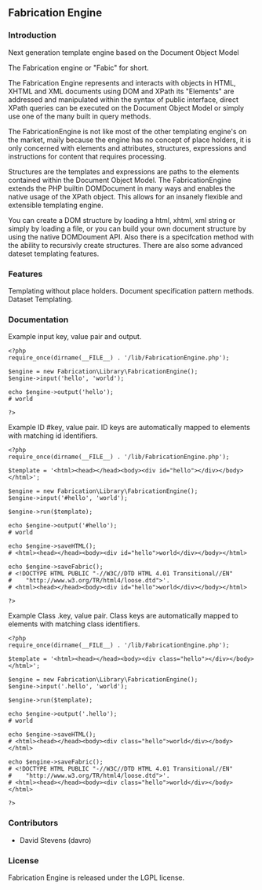 ## Fabrication Engine

### Introduction

Next generation template engine based on the Document Object Model

The Fabrication engine or "Fabic" for short.

The Fabrication Engine represents and interacts with objects in HTML, XHTML and 
XML documents using DOM and XPath its "Elements" are addressed and manipulated 
within the syntax of public interface, direct XPath queries can be executed on 
the Document Object Model or simply use one of the many built in query methods.

The FabricationEngine is not like most of the other templating engine's on the 
market, maily because the engine has no concept of place holders, it is only 
concerned with elements and attributes, structures, expressions and instructions 
for content that requires processing.

Structures are the templates and expressions are paths to the elements contained
within the Document Object Model. The FabricationEngine extends the PHP builtin 
DOMDocument in many ways and enables the native usage of the XPath object. 
This allows for an insanely flexible and extensible templating engine.

You can create a DOM structure by loading a html, xhtml, xml string or simply by
loading a file, or you can build your own document structure by using the native
DOMDoument API. Also there is a specifcation method with the ability to recursivly
create structures. There are also some advanced dateset templating features.


### Features

Templating without place holders.
Document specification pattern methods.
Dataset Templating.

### Documentation

Example input key, value pair and output.

    <?php
    require_once(dirname(__FILE__) . '/lib/FabricationEngine.php');
      
    $engine = new Fabrication\Library\FabricationEngine();
    $engine->input('hello', 'world');

    echo $engine->output('hello'); 
    # world

	?>

Example ID #key, value pair.
ID keys are automatically mapped to elements with matching id identifiers.

    <?php
    require_once(dirname(__FILE__) . '/lib/FabricationEngine.php');
      
    $template = '<html><head></head><body><div id="hello"></div></body></html>';

    $engine = new Fabrication\Library\FabricationEngine();
    $engine->input('#hello', 'world');

    $engine->run($template);

    echo $engine->output('#hello'); 
    # world

    echo $engine->saveHTML();
    # <html><head></head><body><div id="hello">world</div></body></html>

    echo $engine->saveFabric();
    # <!DOCTYPE HTML PUBLIC "-//W3C//DTD HTML 4.01 Transitional//EN"
    #    "http://www.w3.org/TR/html4/loose.dtd">'.
    # <html><head></head><body><div id="hello">world</div></body></html>

    ?>

Example Class .key, value pair.
Class keys are automatically mapped to elements with matching class identifiers.

    <?php
    require_once(dirname(__FILE__) . '/lib/FabricationEngine.php');
      
    $template = '<html><head></head><body><div class="hello"></div></body></html>';

    $engine = new Fabrication\Library\FabricationEngine();
    $engine->input('.hello', 'world');

    $engine->run($template);

    echo $engine->output('.hello'); 
    # world

    echo $engine->saveHTML();
    # <html><head></head><body><div class="hello">world</div></body></html>

    echo $engine->saveFabric();
    # <!DOCTYPE HTML PUBLIC "-//W3C//DTD HTML 4.01 Transitional//EN"
    #    "http://www.w3.org/TR/html4/loose.dtd">'.
    # <html><head></head><body><div class="hello">world</div></body></html>

    ?>


### Contributors

* David Stevens (davro)


### License

Fabrication Engine is released under the LGPL license.

